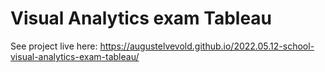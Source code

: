 # Visual Analytics exam Tableau

See project live here:
https://augustelvevold.github.io/2022.05.12-school-visual-analytics-exam-tableau/
